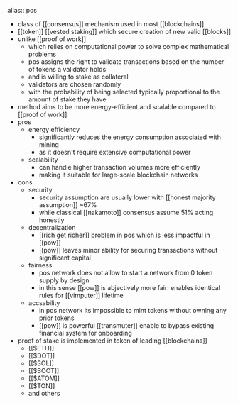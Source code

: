 alias:: pos

- class of [[consensus]] mechanism used in most [[blockchains]]
- [[token]] [[vested staking]] which secure creation of new valid [[blocks]]
- unlike [[proof of work]]
	- which relies on computational power to solve complex mathematical problems
	- pos assigns the right to validate transactions based on the number of tokens a validator holds
	- and is willing to stake as collateral
	- validators are chosen randomly
	- with the probability of being selected typically proportional to the amount of stake they have
- method aims to be more energy-efficient and scalable compared to [[proof of work]]
- pros
	- energy efficiency
		- significantly reduces the energy consumption associated with mining
		- as it doesn't require extensive computational power
	- scalability
		- can handle higher transaction volumes more efficiently
		- making it suitable for large-scale blockchain networks
- cons
	- security
		- security assumption are usually lower with [[honest majority assumption]] ~67%
		- while classical [[nakamoto]] consensus assume 51% acting honestly
	- decentralization
		- [[rich get richer]] problem in pos which is less impactful in [[pow]]
		- [[pow]] leaves minor ability for securing transactions without significant capital
	- fairness
		- pos network does not allow to start a network from 0 token supply by design
		- in this sense [[pow]] is abjectively more fair: enables identical rules for [[vimputer]] lifetime
	- accsability
		- in pos network its impossible to mint tokens without owning any prior tokens
		- [[pow]] is powerful [[transmuter]] enable to bypass existing financial system for onboarding
- proof of stake is implemented in token of leading [[blockchains]]
	- [[$ETH]]
	- [[$DOT]]
	- [[$SOL]]
	- [[$BOOT]]
	- [[$ATOM]]
	- [[$TON]]
	- and others